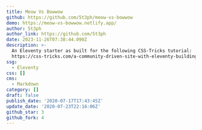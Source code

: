 ```yaml
---
title: Meow Vs Bowwow
github: https://github.com/5t3ph/meow-vs-bowwow
demo: https://meow-vs-bowwow.netlify.app/
author: 5t3ph
author_link: https://github.com/5t3ph
date: 2023-11-26T07:38:44.090Z
description: >-
  An Eleventy starter as built for the following CSS-Tricks tutorial:
  https://css-tricks.com/a-community-driven-site-with-eleventy-building-the-site/
ssg:
  - Eleventy
css: []
cms:
  - Markdown
category: []
draft: false
publish_date: '2020-07-17T17:43:45Z'
update_date: '2020-07-23T22:16:06Z'
github_star: 3
github_fork: 4
---
```

